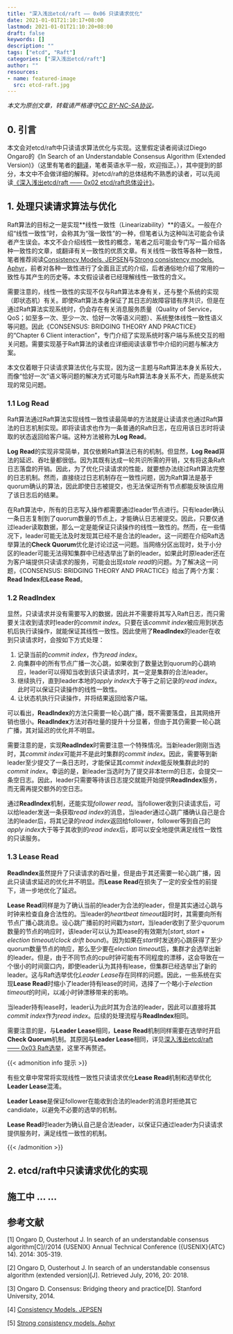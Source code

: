 ```yaml
---
title: "深入浅出etcd/raft —— 0x06 只读请求优化"
date: 2021-01-01T21:10:17+08:00
lastmod: 2021-01-01T21:10:20+08:00
draft: false
keywords: []
description: ""
tags: ["etcd", "Raft"]
categories: ["深入浅出etcd/raft"]
author: ""
resources:
- name: featured-image
  src: etcd-raft.jpg
---
```


*本文为原创文章，转载请严格遵守[CC BY-NC-SA协议](https://creativecommons.org/licenses/by-nc-sa/4.0/)。*

<!--more-->

## 0. 引言

本文会对etcd/raft中只读请求算法优化与实现。这里假定读者阅读过Diego Ongaro的《In Search of an Understandable Consensus Algorithm (Extended Version)》（这里有笔者的[翻译](/posts/paper-reading/raft-extended/)，笔者英语水平一般，欢迎指正。），其中提到的部分，本文中不会做详细的解释。对etcd/raft的总体结构不熟悉的读者，可以先阅读[《深入浅出etcd/raft —— 0x02 etcd/raft总体设计》](/posts/code-reading/etcdraft-made-sample/2-overview/)。

## 1. 处理只读请求算法与优化

Raft算法的目标之一是实现**线性一致性（Linearizability）**的语义。一般在介绍“线性一致性”时，会称其为“强一致性”的一种，但笔者认为这种叫法可能会令读者产生误会。本文不会介绍线性一致性的概念，笔者之后可能会专门写一篇介绍各种一致性的文章，或翻译有关一致性的优质文章。有关线性一致性等各种一致性，笔者推荐阅读[Consistency Models. JEPSEN](https://jepsen.io/consistency)与[Strong consistency models. Aphyr](https://aphyr.com/posts/313-strong-consistency-models)，前者对各种一致性进行了全面且正式的介绍，后者通俗地介绍了常用的一致性与其产生的历史等。本文假设读者已经理解线性一致性的含义。

需要注意的，线性一致性的实现不仅与Raft算法本身有关，还与整个系统的实现（即状态机）有关。即使Raft算法本身保证了其日志的故障容错有序共识，但是在通过Raft算法实现系统时，仍会存在有关消息服务质量（Quality of Service，QoS；如至多一次、至少一次、恰好一次等语义问题）、系统整体线性一致性语义等问题。因此《CONSENSUS: BRIDGING THEORY AND PRACTICE》的“Chapter 6 Client interaction”，专门介绍了实现系统时客户端与系统交互的相关问题。需要实现基于Raft算法的读者应详细阅读该章节中介绍的问题与解决方案。

本文仅着眼于只读请求算法优化与实现，因为这一主题与Raft算法本身关系较大，而像“恰好一次”语义等问题的解决方式可能与Raft算法本身关系不大，而是系统实现的常见问题。

### 1.1 Log Read

Raft算法通过Raft算法实现线性一致性读最简单的方法就是让读请求也通过Raft算法的日志机制实现。即将读请求也作为一条普通的Raft日志，在应用该日志时将读取的状态返回给客户端。这种方法被称为**Log Read**。

**Log Read**的实现非常简单，其仅依赖Raft算法已有的机制。但显然，**Log Read**算法的延迟、吞吐量都很低。因为其既有达成一轮共识所需的开销，又有将这条Raft日志落盘的开销。因此，为了优化只读请求的性能，就要想办法绕过Raft算法完整的日志机制。然而，直接绕过日志机制存在一致性问题，因为Raft算法是基于quorum确认的算法，因此即使日志被提交，也无法保证所有节点都能反映该应用了该日志后的结果。

在Raft算法中，所有的日志写入操作都需要通过leader节点进行。只有leader确认一条日志复制到了quorum数量的节点上，才能确认日志被提交。因此，只要仅通过leader读取数据，那么一定是能保证只读操作的线性一致性的。然而，在一些情况下，leader可能无法及时发现其已经不是合法的leader。这一问题在介绍Raft选举算法的**Check Quorum**优化是讨论过这一问题。当网络分区出现时，处于小分区的leader可能无法得知集群中已经选举出了新的leader。如果此时原leader还在为客户端提供只读请求的服务，可能会出现*stale read*的问题。为了解决这一问题，《CONSENSUS: BRIDGING THEORY AND PRACTICE》给出了两个方案：**Read Index**和**Lease Read**。

### 1.2 ReadIndex

显然，只读请求并没有需要写入的数据，因此并不需要将其写入Raft日志，而只需要关注收到请求时leader的*commit index*。只要在该*commit index*被应用到状态机后执行读操作，就能保证其线性一致性。因此使用了**ReadIndex**的leader在收到只读请求时，会按如下方式处理：

1. 记录当前的*commit index*，作为*read index*。
2. 向集群中的所有节点广播一次心跳，如果收到了数量达到quorum的心跳响应，leader可以得知当收到该只读请求时，其一定是集群的合法leader。
3. 继续执行，直到leader本地的*apply index*大于等于之前记录的*read index*。此时可以保证只读操作的线性一致性。
4. 让状态机执行只读操作，并将结果返回给客户端。

可以看出，**ReadIndex**的方法只需要一轮心跳广播，既不需要落盘，且其网络开销也很小。**ReadIndex**方法对吞吐量的提升十分显著，但由于其仍需要一轮心跳广播，其对延迟的优化并不明显。

需要注意的是，实现**ReadIndex**时需要注意一个特殊情况。当新leader刚刚当选时，其*commit index*可能并不是此时集群的*commit index*。因此，需要等到新leader至少提交了一条日志时，才能保证其*commit index*能反映集群此时的*commit index*。幸运的是，新leader当选时为了提交非本term的日志，会提交一条空日志。因此，leader只需要等待该日志提交就能开始提供**ReadIndex**服务，而无需再提交额外的空日志。

通过**ReadIndex**机制，还能实现*follower read*。当follower收到只读请求后，可以给leader发送一条获取*read index*的消息，当leader通过心跳广播确认自己是合法的leader后，将其记录的*read index*返回给follower，follower等到自己的*apply index*大于等于其收到的*read index*后，即可以安全地提供满足线性一致性的只读服务。

### 1.3 Lease Read

**ReadIndex**虽然提升了只读请求的吞吐量，但是由于其还需要一轮心跳广播，因此只读请求延迟的优化并不明显。而**Lease Read**在损失了一定的安全性的前提下，进一步地优化了延迟。

**Lease Read**同样是为了确认当前的leader为合法的leader，但是其实通过心跳与时钟来检查自身合法性的。当leader的*heartbeat timeout*超时时，其需要向所有节点广播心跳消息。设心跳广播前的时间戳为$start$，当leader收到了至少quorum数量的节点的响应时，该leader可以认为其lease的有效期为$[start, start + election \ timeout / clock\ drift\ bound)$。因为如果在$start$时发送的心跳获得了至少quorum数量节点的响应，那么至少要在*election timeout*后，集群才会选举出新的leader。但是，由于不同节点的cpu时钟可能有不同程度的漂移，这会导致在一个很小的时间窗口内，即使leader认为其持有lease，但集群已经选举出了新的leader。这与Raft选举优化*Leader Lease*存在同样的问题。因此，一些系统在实现**Lease Read**时缩小了leader持有lease的时间，选择了一个略小于*election timeout*的时间，以减小时钟漂移带来的影响。

当leader持有lease时，leader认为此时其为合法的leader，因此可以直接将其*commit index*作为*read index*。后续的处理流程与**ReadIndex**相同。

需要注意的是，与**Leader Lease**相同，**Lease Read**机制同样需要在选举时开启**Check Quorum**机制。其原因与**Leader Lease**相同，详见[深入浅出etcd/raft —— 0x03 Raft选举](/posts/code-reading/etcdraft-made-sample/3-election/#13-leader-lease)，这里不再赘述。

{{< admonition info 提示 >}}

有些文章中常常将实现线性一致性只读请求优化**Lease Read**机制和选举优化**Leader Lease**混淆。

**Leader Lease**是保证follower在能收到合法的leader的消息时拒绝其它candidate，以避免不必要的选举的机制。

**Lease Read**时leader为确认自己是合法leader，以保证只通过leader为只读请求提供服务时，满足线性一致性的机制。

{{< /admonition >}}

## 2. etcd/raft中只读请求优化的实现

## 施工中 ... ...



## 参考文献

<div class="reference">

[1] Ongaro D, Ousterhout J. In search of an understandable consensus algorithm[C]//2014 {USENIX} Annual Technical Conference ({USENIX}{ATC} 14). 2014: 305-319.

[2] Ongaro D, Ousterhout J. In search of an understandable consensus algorithm (extended version)[J]. Retrieved July, 2016, 20: 2018.

[3] Ongaro D. Consensus: Bridging theory and practice[D]. Stanford University, 2014.

[4] [Consistency Models. JEPSEN](https://jepsen.io/consistency)

[5] [Strong consistency models. Aphyr](https://aphyr.com/posts/313-strong-consistency-models)

</div>